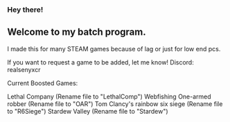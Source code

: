 ### Hey there!

## Welcome to my batch program.
I made this for many STEAM games because of lag or just for low end pcs.

If you want to request a game to be added, let me know!
Discord: realsenyxcr

Current Boosted Games:

Lethal Company (Rename file to "LethalComp")
Webfishing
One-armed robber (Rename file to "OAR")
Tom Clancy's rainbow six siege (Rename file to "R6Siege")
Stardew Valley (Rename file to "Stardew")
